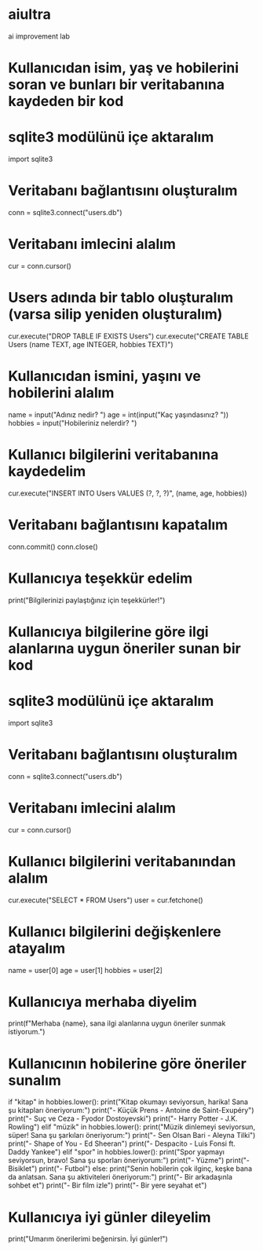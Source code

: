 # aiultra
ai improvement lab
# Kullanıcıdan isim, yaş ve hobilerini soran ve bunları bir veritabanına kaydeden bir kod

# sqlite3 modülünü içe aktaralım
import sqlite3

# Veritabanı bağlantısını oluşturalım
conn = sqlite3.connect("users.db")

# Veritabanı imlecini alalım
cur = conn.cursor()

# Users adında bir tablo oluşturalım (varsa silip yeniden oluşturalım)
cur.execute("DROP TABLE IF EXISTS Users")
cur.execute("CREATE TABLE Users (name TEXT, age INTEGER, hobbies TEXT)")

# Kullanıcıdan ismini, yaşını ve hobilerini alalım
name = input("Adınız nedir? ")
age = int(input("Kaç yaşındasınız? "))
hobbies = input("Hobileriniz nelerdir? ")

# Kullanıcı bilgilerini veritabanına kaydedelim
cur.execute("INSERT INTO Users VALUES (?, ?, ?)", (name, age, hobbies))

# Veritabanı bağlantısını kapatalım
conn.commit()
conn.close()

# Kullanıcıya teşekkür edelim
print("Bilgilerinizi paylaştığınız için teşekkürler!")

# Kullanıcıya bilgilerine göre ilgi alanlarına uygun öneriler sunan bir kod

# sqlite3 modülünü içe aktaralım
import sqlite3

# Veritabanı bağlantısını oluşturalım
conn = sqlite3.connect("users.db")

# Veritabanı imlecini alalım
cur = conn.cursor()

# Kullanıcı bilgilerini veritabanından alalım
cur.execute("SELECT * FROM Users")
user = cur.fetchone()

# Kullanıcı bilgilerini değişkenlere atayalım
name = user[0]
age = user[1]
hobbies = user[2]

# Kullanıcıya merhaba diyelim
print(f"Merhaba {name}, sana ilgi alanlarına uygun öneriler sunmak istiyorum.")

# Kullanıcının hobilerine göre öneriler sunalım
if "kitap" in hobbies.lower():
    print("Kitap okumayı seviyorsun, harika! Sana şu kitapları öneriyorum:")
    print("- Küçük Prens - Antoine de Saint-Exupéry")
    print("- Suç ve Ceza - Fyodor Dostoyevski")
    print("- Harry Potter - J.K. Rowling")
elif "müzik" in hobbies.lower():
    print("Müzik dinlemeyi seviyorsun, süper! Sana şu şarkıları öneriyorum:")
    print("- Sen Olsan Bari - Aleyna Tilki")
    print("- Shape of You - Ed Sheeran")
    print("- Despacito - Luis Fonsi ft. Daddy Yankee")
elif "spor" in hobbies.lower():
    print("Spor yapmayı seviyorsun, bravo! Sana şu sporları öneriyorum:")
    print("- Yüzme")
    print("- Bisiklet")
    print("- Futbol")
else:
    print("Senin hobilerin çok ilginç, keşke bana da anlatsan. Sana şu aktiviteleri öneriyorum:")
    print("- Bir arkadaşınla sohbet et")
    print("- Bir film izle")
    print("- Bir yere seyahat et")

# Kullanıcıya iyi günler dileyelim
print("Umarım önerilerimi beğenirsin. İyi günler!")
